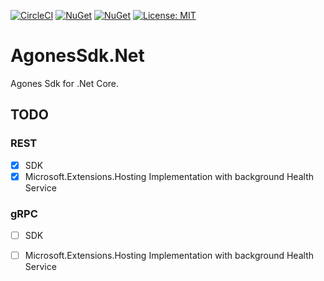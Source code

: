 [![CircleCI](https://circleci.com/gh/guitarrapc/AgonesSdkCsharp.svg?style=svg)](https://circleci.com/gh/guitarrapc/AgonesSdkCsharp) [![NuGet](https://img.shields.io/nuget/v/AgonesSdkCsharp.svg?label=AgonesSdkCsharp%20nuget)](https://www.nuget.org/packages/AgonesSdkCsharp) [![NuGet](https://img.shields.io/nuget/v/AgonesSdkCsharp.Hosting.svg?label=AgonesSdkCsharp.Hosting%20nuget)](https://www.nuget.org/packages/AgonesSdkCsharp.Hosting) [![License: MIT](https://img.shields.io/badge/License-MIT-blue.svg)](LICENSE) 


# AgonesSdk.Net

Agones Sdk for .Net Core.

## TODO

### REST

- [x] SDK
- [x] Microsoft.Extensions.Hosting Implementation with background Health Service

### gRPC

- [ ] SDK
- [ ] Microsoft.Extensions.Hosting Implementation with background Health Service


